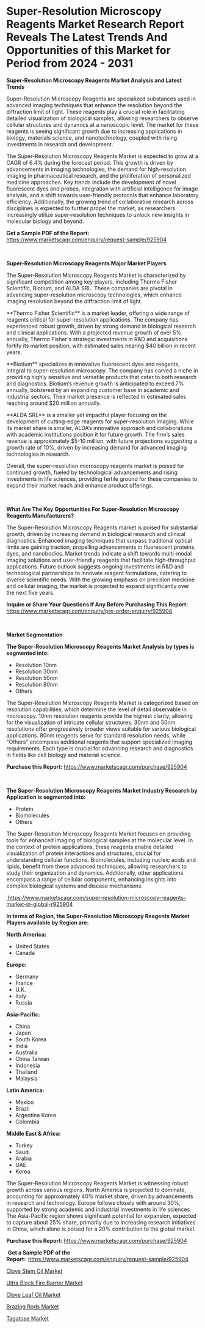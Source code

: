 <p><h1>Super-Resolution Microscopy Reagents Market Research Report Reveals The Latest Trends And Opportunities of this Market for Period from 2024 - 2031</h1></p><p><strong>Super-Resolution Microscopy Reagents Market Analysis and Latest Trends</strong></p>
<p><p>Super-Resolution Microscopy Reagents are specialized substances used in advanced imaging techniques that enhance the resolution beyond the diffraction limit of light. These reagents play a crucial role in facilitating detailed visualization of biological samples, allowing researchers to observe cellular structures and dynamics at a nanoscopic level. The market for these reagents is seeing significant growth due to increasing applications in biology, materials science, and nanotechnology, coupled with rising investments in research and development.</p><p>The Super-Resolution Microscopy Reagents Market is expected to grow at a CAGR of 6.4% during the forecast period. This growth is driven by advancements in imaging technologies, the demand for high-resolution imaging in pharmaceutical research, and the proliferation of personalized medicine approaches. Key trends include the development of novel fluorescent dyes and probes, integration with artificial intelligence for image analysis, and a shift towards user-friendly protocols that enhance laboratory efficiency. Additionally, the growing trend of collaborative research across disciplines is expected to further propel the market, as researchers increasingly utilize super-resolution techniques to unlock new insights in molecular biology and beyond.</p></p>
<p><strong>Get a Sample PDF of the Report:&nbsp;</strong> <a href="https://www.marketscagr.com/enquiry/request-sample/925904?utm_campaign=1869&utm_medium=2&utm_source=Github&utm_content=ia&utm_term=12122024&utm_id=super-resolution-microscopy-reagents">https://www.marketscagr.com/enquiry/request-sample/925904</a></p>
<p>&nbsp;</p>
<p><strong>Super-Resolution Microscopy Reagents Major Market Players</strong></p>
<p><p>The Super-Resolution Microscopy Reagents Market is characterized by significant competition among key players, including Thermo Fisher Scientific, Biotium, and ALDA SRL. These companies are pivotal in advancing super-resolution microscopy technologies, which enhance imaging resolution beyond the diffraction limit of light.</p><p>**Thermo Fisher Scientific** is a market leader, offering a wide range of reagents critical for super-resolution applications. The company has experienced robust growth, driven by strong demand in biological research and clinical applications. With a projected revenue growth of over 5% annually, Thermo Fisher's strategic investments in R&D and acquisitions fortify its market position, with estimated sales nearing $40 billion in recent years.</p><p>**Biotium** specializes in innovative fluorescent dyes and reagents, integral to super-resolution microscopy. The company has carved a niche in providing highly sensitive and versatile products that cater to both research and diagnostics. Biotium’s revenue growth is anticipated to exceed 7% annually, bolstered by an expanding customer base in academic and industrial sectors. Their market presence is reflected in estimated sales reaching around $20 million annually.</p><p>**ALDA SRL** is a smaller yet impactful player focusing on the development of cutting-edge reagents for super-resolution imaging. While its market share is smaller, ALDA’s innovative approach and collaborations with academic institutions position it for future growth. The firm’s sales revenue is approximately $5-10 million, with future projections suggesting a growth rate of 10%, driven by increasing demand for advanced imaging technologies in research.</p><p>Overall, the super-resolution microscopy reagents market is poised for continued growth, fueled by technological advancements and rising investments in life sciences, providing fertile ground for these companies to expand their market reach and enhance product offerings.</p></p>
<p>&nbsp;</p>
<p><strong>What Are The Key Opportunities For Super-Resolution Microscopy Reagents Manufacturers?</strong></p>
<p><p>The Super-Resolution Microscopy Reagents market is poised for substantial growth, driven by increasing demand in biological research and clinical diagnostics. Enhanced imaging techniques that surpass traditional optical limits are gaining traction, propelling advancements in fluorescent proteins, dyes, and nanobodies. Market trends indicate a shift towards multi-modal imaging solutions and user-friendly reagents that facilitate high-throughput applications. Future outlook suggests ongoing investments in R&D and technological partnerships to innovate reagent formulations, catering to diverse scientific needs. With the growing emphasis on precision medicine and cellular imaging, the market is projected to expand significantly over the next five years.</p></p>
<p><strong>Inquire or Share Your Questions If Any Before Purchasing This Report:</strong> <a href="https://www.marketscagr.com/enquiry/pre-order-enquiry/925904?utm_campaign=1869&utm_medium=2&utm_source=Github&utm_content=ia&utm_term=12122024&utm_id=super-resolution-microscopy-reagents">https://www.marketscagr.com/enquiry/pre-order-enquiry/925904</a></p>
<p>&nbsp;</p>
<p><strong>Market Segmentation</strong></p>
<p><strong>The Super-Resolution Microscopy Reagents Market Analysis by types is segmented into:</strong></p>
<p><ul><li>Resolution 10nm</li><li>Resolution 30nm</li><li>Resolution 50nm</li><li>Resolution 80nm</li><li>Others</li></ul></p>
<p><p>The Super-Resolution Microscopy Reagents Market is categorized based on resolution capabilities, which determine the level of detail observable in microscopy. 10nm resolution reagents provide the highest clarity, allowing for the visualization of intricate cellular structures. 30nm and 50nm resolutions offer progressively broader views suitable for various biological applications. 80nm reagents serve for standard resolution needs, while "Others" encompass additional reagents that support specialized imaging requirements. Each type is crucial for advancing research and diagnostics in fields like cell biology and material science.</p></p>
<p><strong>Purchase this Report:&nbsp;</strong><a href="https://www.marketscagr.com/purchase/925904?utm_campaign=1869&utm_medium=2&utm_source=Github&utm_content=ia&utm_term=12122024&utm_id=super-resolution-microscopy-reagents">https://www.marketscagr.com/purchase/925904</a></p>
<p>&nbsp;</p>
<p><strong>The Super-Resolution Microscopy Reagents Market Industry Research by Application is segmented into:</strong></p>
<p><ul><li>Protein</li><li>Biomolecules</li><li>Others</li></ul></p>
<p><p>The Super-Resolution Microscopy Reagents Market focuses on providing tools for enhanced imaging of biological samples at the molecular level. In the context of protein applications, these reagents enable detailed visualization of protein interactions and structures, crucial for understanding cellular functions. Biomolecules, including nucleic acids and lipids, benefit from these advanced techniques, allowing researchers to study their organization and dynamics. Additionally, other applications encompass a range of cellular components, enhancing insights into complex biological systems and disease mechanisms.</p></p>
<p><a href="https://www.marketscagr.com/super-resolution-microscopy-reagents-market-in-global-r925904?utm_campaign=1869&utm_medium=2&utm_source=Github&utm_content=ia&utm_term=12122024&utm_id=super-resolution-microscopy-reagents">&nbsp;https://www.marketscagr.com/super-resolution-microscopy-reagents-market-in-global-r925904</a></p>
<p><strong>In terms of Region, the Super-Resolution Microscopy Reagents Market Players available by Region are:</strong></p>
<p>
    <p> <strong> North America: </strong>
        <ul>
            <li>United States</li>
            <li>Canada</li>
        </ul>
        </p> 
    <p> <strong> Europe: </strong>
        <ul>
            <li>Germany</li>
            <li>France</li>
            <li>U.K.</li>
            <li>Italy</li>
            <li>Russia</li>
        </ul>
        </p> 
    <p> <strong> Asia-Pacific: </strong>
        <ul>
            <li>China</li>
            <li>Japan</li>
            <li>South Korea</li>
            <li>India</li>
            <li>Australia</li>
            <li>China Taiwan</li>
            <li>Indonesia</li>
            <li>Thailand</li>
            <li>Malaysia</li>
        </ul>
        </p> 
    <p> <strong> Latin America: </strong>
        <ul>
            <li>Mexico</li>
            <li>Brazil</li>
            <li>Argentina Korea</li>
            <li>Colombia</li>
        </ul>
        </p> 
    <p> <strong> Middle East & Africa: </strong>
        <ul>
            <li>Turkey</li>
            <li>Saudi</li>
            <li>Arabia</li>
            <li>UAE</li>
            <li>Korea</li>
        </ul>
    </p>
    </p>
<p><p>The Super-Resolution Microscopy Reagents Market is witnessing robust growth across various regions. North America is projected to dominate, accounting for approximately 40% market share, driven by advancements in research and technology. Europe follows closely with around 30%, supported by strong academic and industrial investments in life sciences. The Asia-Pacific region shows significant potential for expansion, expected to capture about 25% share, primarily due to increasing research initiatives in China, which alone is poised for a 20% contribution to the global market.</p></p>
<p><strong>Purchase this Report: </strong><a href="https://www.marketscagr.com/purchase/925904?utm_campaign=1869&utm_medium=2&utm_source=Github&utm_content=ia&utm_term=12122024&utm_id=super-resolution-microscopy-reagents">https://www.marketscagr.com/purchase/925904</a></p>
<p>&nbsp;<strong>Get a Sample PDF of the Report:&nbsp;&nbsp;</strong><a href="https://www.marketscagr.com/enquiry/request-sample/925904?utm_campaign=1869&utm_medium=2&utm_source=Github&utm_content=ia&utm_term=12122024&utm_id=super-resolution-microscopy-reagents">https://www.marketscagr.com/enquiry/request-sample/925904</a></p>
<p><strong></strong></p>
<p><p><a href="https://www.linkedin.com/pulse/market-size-growth-projections-clove-stem-oil-industry-128-cagr-ov68c?utm_campaign=1869&utm_medium=2&utm_source=Github&utm_content=ia&utm_term=12122024&utm_id=super-resolution-microscopy-reagents">Clove Stem Oil Market</a></p><p><a href="https://www.linkedin.com/pulse/ultra-block-fire-barrier-market-outlook-projected-11-cagr-514oc?utm_campaign=1869&utm_medium=2&utm_source=Github&utm_content=ia&utm_term=12122024&utm_id=super-resolution-microscopy-reagents">Ultra Block Fire Barrier Market</a></p><p><a href="https://www.linkedin.com/pulse/c-hannibex-sqmmf?utm_campaign=1869&utm_medium=2&utm_source=Github&utm_content=ia&utm_term=12122024&utm_id=super-resolution-microscopy-reagents">Clove Leaf Oil Market</a></p><p><a href="https://www.linkedin.com/pulse/factors-driving-growth-brazing-rods-market-projected-size-cagr-avi6c?utm_campaign=1869&utm_medium=2&utm_source=Github&utm_content=ia&utm_term=12122024&utm_id=super-resolution-microscopy-reagents">Brazing Rods Market</a></p><p><a href="https://www.linkedin.com/pulse/understanding-supply-demand-dynamics-insights-from-tagatose-swf9c?utm_campaign=1869&utm_medium=2&utm_source=Github&utm_content=ia&utm_term=12122024&utm_id=super-resolution-microscopy-reagents">Tagatose Market</a></p></p>